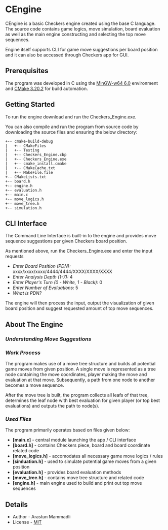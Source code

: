 # CEngine
CEngine is a basic Checkers engine created using the base C language. 
The source code contains game logics, move simulation, board evaluation 
as well as the main engine constructing and selecting the top move sequences.

Engine itself supports CLI for game move suggestions per board position 
and it can also be accessed through Checkers app for GUI.


## Prerequisites
The program was developed in C using the [MinGW-w64 6.0](https://www.mingw-w64.org/) 
environment and [CMake 3.20.2](https://discourse.cmake.org/t/cmake-3-20-2-available-for-download/3237) 
for build automation.


## Getting Started
To run the engine download and run the Checkers_Engine.exe.

You can also compile and run the program from source code by
downloading the source files and ensuring the below directory:
```
+-- cmake-build-debug
|   +-- CMakeFiles
|   +-- Testing
|   +-- Checkers_Engine.cbp
|   +-- Checkers_Engine.exe
|   +-- cmake_install.cmake
|   +-- CMakeCache.txt
|   +-- MakeFile.file
+-- CMakeLists.txt
+-- board.h
+-- engine.h
+-- evaluation.h
+-- main.c
+-- move_logics.h
+-- move_tree.h
+-- simulation.h
```


## CLI Interface
The Command Line Interface is built-in to the engine and provides 
move sequence suggestions per given Checkers board position.

As mentioned above, run the Checkers_Engine.exe and enter the input requests
- *Enter Board Position (PDN):* xxxx/xxxx/xxxx/4444/4444/XXXX/XXXX/XXXX
- *Enter Analysis Depth (1-7):* 4
- *Enter Player's Turn (0 - White, 1 - Black):* 0
- *Enter Number of Evaluations*: 5
- *What is PDN?*

The engine will then process the input, output the visualization of
given board position and suggest requested amount of top move sequences.


## About The Engine
### *Understanding Move Suggestions*

### *Work Process*
The program makes use of a move tree structure and builds all potential game
moves from given position. A single move is represented as a tree node containing
the move coordinates, player making the move and evaluation at that move. Subsequently, a
path from one node to another becomes a move sequence.

After the move tree is built, the program collects all leafs of that tree, determines the
leaf node with best evaluation for given player (or top best evaluations) and outputs the
path to node(s).

### *Used Files*
The program primarily operates based on files given below:
- **[main.c]** - central module launching the app / CLI interface
- **[board.h]** - contains Checkers piece, board and board coordinate related code
- **[move_logics.h]** - accomodates all necessary game move logics / rules
- **[simluation.h]** - used to simulate potential game moves from a given position
- **[evaluation.h]** - provides board evaluation methods
- **[move_tree.h]** - contains move tree structure and related code 
- **[engine.h]** - main engine used to build and print out top move sequences


## Details
- Author - Arastun Mammadli
- License - [MIT](LICENSE)
